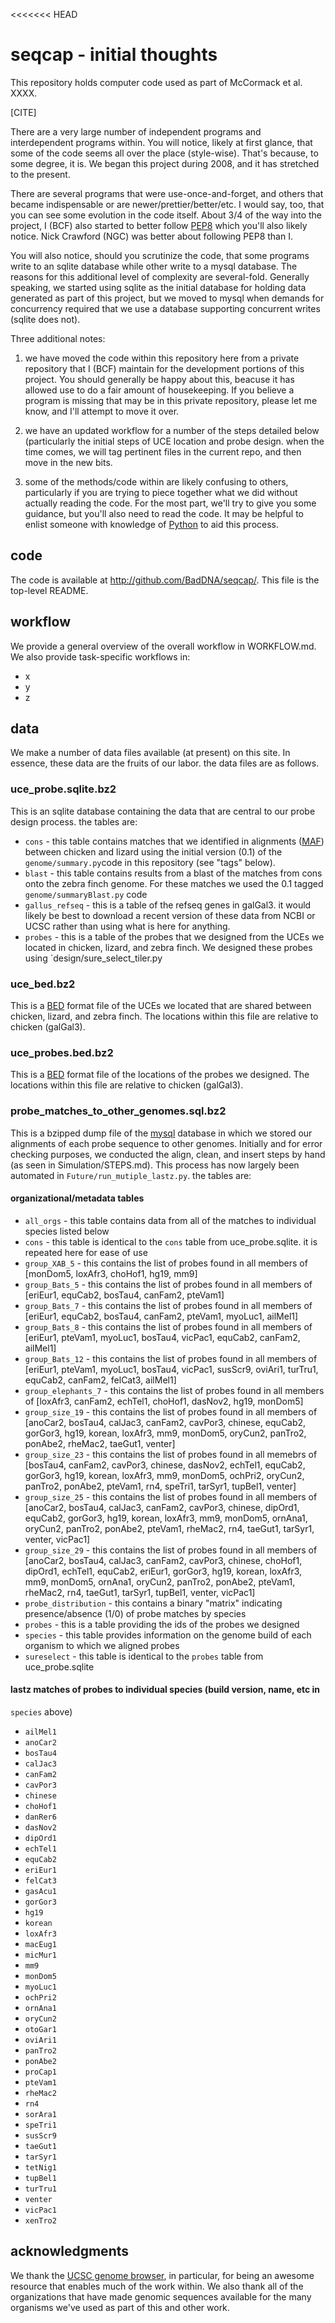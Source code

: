 <<<<<<< HEAD
# seqcap - initial thoughts

This repository holds computer code used as part of McCormack et al. XXXX.

[CITE]

There are a very large number of independent programs and interdependent
programs within.  You will notice, likely at first glance, that some of the
code seems all over the place (style-wise).  That's because, to some degree, it
is.  We began this project during 2008, and it has stretched to the present.

There are several programs that were use-once-and-forget, and others that
became indispensable or are newer/prettier/better/etc. I would say, too, that
you can see some evolution in the code itself.  About 3/4 of the way into the
project, I (BCF) also started to better follow
[PEP8](http://www.python.org/dev/peps/pep-0008/) which you'll also likely
notice.  Nick Crawford (NGC) was better about following PEP8 than I.

You will also notice, should you scrutinize the code, that some programs write
to an sqlite database while other write to a mysql database.  The reasons for
this additional level of complexity are several-fold.  Generally speaking, we
started using sqlite as the initial database for holding data generated as
part of this project, but we moved to mysql when demands for concurrency
required that we use a database supporting concurrent writes (sqlite does
not).

Three additional notes:  

1. we have moved the code within this repository here from a private repository
   that I (BCF) maintain for the development portions of this project.  You
   should generally be happy about this, beacuse it has allowed use to do
   a fair amount of housekeeping.  If you believe a program is missing that
   may be in this private repository, please let me know, and I'll attempt to
   move it over.

2. we have an updated workflow for a number of the steps detailed below
   (particularly the initial steps of UCE location and probe design.  when the
   time comes, we will tag pertinent files in the current repo, and then move
   in the new bits.

3. some of the methods/code within are likely confusing to others, particularly
   if you are trying to piece together what we did without actually reading the
   code.  For the most part, we'll try to give you some guidance, but
   you'll also need to read the code.  It may be helpful to enlist someone
   with knowledge of [Python](http://www.python.org) to aid this process.


## code

The code is available at http://github.com/BadDNA/seqcap/.  This file is the
top-level README.


## workflow

We provide a general overview of the overall workflow in WORKFLOW.md.  We also
provide task-specific workflows in:

* x
* y
* z


## data

We make a number of data files available (at present) on this site.  In
essence, these data are the fruits of our labor.  the data files are as
follows.

### uce_probe.sqlite.bz2

This is an sqlite database containing the data that are central to our probe
design process.  the tables are:

* `cons` - this table contains matches that we identified in alignments
  ([MAF](http://genome.ucsc.edu/FAQ/FAQformat#format5)) between chicken and
  lizard using the initial version (0.1) of the `genome/summary.py`code in this
  repository (see "tags" below).
* `blast` - this table contains results from a blast of the matches from cons
  onto the zebra finch genome.  For these matches we used the 0.1 tagged
  `genome/summaryBlast.py` code
* `gallus_refseq` - this is a table of the refseq genes in galGal3.  it would
  likely be best to download a recent version of these data from NCBI or UCSC
  rather than using what is here for anything.
* `probes` - this is a table of the probes that we designed from the UCEs we
  located in chicken, lizard, and zebra finch.  We designed these probes using
  `design/sure_select_tiler.py

### uce_bed.bz2

This is a [BED](http://genome.ucsc.edu/FAQ/FAQformat#format1) format file of
the UCEs we located that are shared between chicken, lizard, and zebra finch.
The locations within this file are relative to chicken (galGal3).

### uce_probes.bed.bz2

This is a [BED](http://genome.ucsc.edu/FAQ/FAQformat#format1) format file of
the locations of the probes we designed.  The locations within this file are
relative to chicken (galGal3).

### probe_matches_to_other_genomes.sql.bz2

This is a bzipped dump file of the [mysql](http://www.mysql.com/) database in
which we stored our alignments of each probe sequence to other genomes.
Initially and for error checking purposes, we conducted the align, clean, and
insert steps by hand (as seen in Simulation/STEPS.md).  This process has now
largely been automated in `Future/run_mutiple_lastz.py`.  the tables are:

#### organizational/metadata tables

* `all_orgs` - this table contains data from all of the matches to individual
  species listed below
* `cons` - this table is identical to the `cons` table from uce_probe.sqlite.  it
  is repeated here for ease of use
* `group_XAB_5` - this contains the list of probes found in all members of
  [monDom5, loxAfr3, choHof1, hg19, mm9]
* `group_Bats_5` - this contains the list of probes found in all members of
  [eriEur1, equCab2, bosTau4, canFam2, pteVam1]
* `group_Bats_7` - this contains the list of probes found in all members of
  [eriEur1, equCab2, bosTau4, canFam2, pteVam1, myoLuc1, ailMel1]
* `group_Bats_8` - this contains the list of probes found in all members of
  [eriEur1, pteVam1, myoLuc1, bosTau4, vicPac1, equCab2, canFam2, ailMel1]
* `group_Bats_12` - this contains the list of probes found in all members of
  [eriEur1, pteVam1, myoLuc1, bosTau4, vicPac1, susScr9, oviAri1, turTru1,
  equCab2, canFam2, felCat3, ailMel1]
* `group_elephants_7` - this contains the list of probes found in all members of
  [loxAfr3,  canFam2,  echTel1,  choHof1,  dasNov2,  hg19, monDom5]
* `group_size_19` - this contains the list of probes found in all members of
  [anoCar2, bosTau4, calJac3, canFam2, cavPor3, chinese, equCab2, gorGor3,
  hg19, korean, loxAfr3, mm9, monDom5, oryCun2, panTro2, ponAbe2, rheMac2,
  taeGut1, venter]
* `group_size_23` - this contains the list of probes found in all memebrs of
  [bosTau4, canFam2, cavPor3, chinese, dasNov2, echTel1, equCab2, gorGor3,
  hg19, korean, loxAfr3, mm9, monDom5, ochPri2, oryCun2, panTro2, ponAbe2,
  pteVam1, rn4, speTri1, tarSyr1, tupBel1, venter]
* `group_size_25` - this contains the list of probes found in all members of
  [anoCar2, bosTau4, calJac3, canFam2, cavPor3, chinese, dipOrd1, equCab2,
  gorGor3, hg19, korean, loxAfr3, mm9, monDom5, ornAna1, oryCun2, panTro2,
  ponAbe2, pteVam1, rheMac2, rn4, taeGut1, tarSyr1, venter, vicPac1]
* `group_size_29` - this contains the list of probes found in all members of
  [anoCar2, bosTau4, calJac3, canFam2, cavPor3, chinese, choHof1, dipOrd1,
  echTel1, equCab2, eriEur1, gorGor3, hg19, korean, loxAfr3, mm9, monDom5,
  ornAna1, oryCun2, panTro2, ponAbe2, pteVam1, rheMac2, rn4, taeGut1, tarSyr1,
  tupBel1, venter, vicPac1]
* `probe_distribution` - this contains a binary "matrix" indicating
  presence/absence (1/0) of probe matches by species
* `probes` - this is a table providing the ids of the probes we designed
* `species` - this table provides information on the genome build of each
  organism to which we aligned probes
* `sureselect` - this table is identical to the `probes` table from
  uce_probe.sqlite

#### lastz matches of probes to individual species (build version, name, etc in
`species` above)

* `ailMel1`
* `anoCar2`
* `bosTau4`
* `calJac3`
* `canFam2`
* `cavPor3`
* `chinese`
* `choHof1`
* `danRer6`
* `dasNov2`
* `dipOrd1`
* `echTel1`
* `equCab2`
* `eriEur1`
* `felCat3`
* `gasAcu1`
* `gorGor3`
* `hg19`
* `korean`
* `loxAfr3`
* `macEug1`
* `micMur1`
* `mm9`
* `monDom5`
* `myoLuc1`
* `ochPri2`
* `ornAna1`
* `oryCun2`
* `otoGar1`
* `oviAri1`
* `panTro2`
* `ponAbe2`
* `proCap1`
* `pteVam1`
* `rheMac2`
* `rn4`
* `sorAra1`
* `speTri1`
* `susScr9`
* `taeGut1`
* `tarSyr1`
* `tetNig1`
* `tupBel1`
* `turTru1`
* `venter`
* `vicPac1`
* `xenTro2`


## acknowledgments

We thank the [UCSC genome browser](http://genome.ucsc.edu), in particular, for
being an awesome resource that enables much of the work within.  We also thank
all of the organizations that have made genomic sequences available for the
many organisms we've used as part of this and other work.